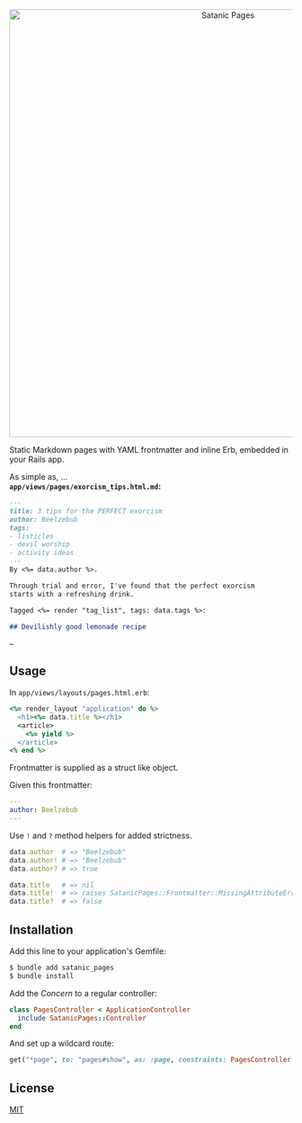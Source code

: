 <center><img src="https://s3.brnbw.com/Artboard-GDaMBcpYEJ.png" alt="Satanic Pages" width=762 /></center>

Static Markdown pages with YAML frontmatter and inline Erb, embedded in your Rails app.

As simple as, …  
**`app/views/pages/exorcism_tips.html.md`:**

```markdown
---
title: 3 tips for the PERFECT exorcism
author: Beelzebub
tags:
- listicles
- devil worship
- activity ideas
---
By <%= data.author %>.

Through trial and error, I've found that the perfect exorcism
starts with a refreshing drink.

Tagged <%= render "tag_list", tags: data.tags %>:

## Devilishly good lemonade recipe

…
```

## Usage

In `app/views/layouts/pages.html.erb`:

```ruby
<%= render_layout "application" do %>
  <h1><%= data.title %></h1>
  <article>
    <%= yield %>
  </article>
<% end %>
```

Frontmatter is supplied as a struct like object.

Given this frontmatter:

```yaml
---
author: Beelzebub
---
```

Use `!` and `?` method helpers for added strictness.

```ruby
data.author  # => "Beelzebub"
data.author! # => "Beelzebub"
data.author? # => true

data.title   # => nil
data.title!  # => raises SatanicPages::Frontmatter::MissingAttributeError
data.title?  # => false
```

## Installation
Add this line to your application's Gemfile:

```sh
$ bundle add satanic_pages
$ bundle install
```

Add the _Concern_ to a regular controller:

```ruby
class PagesController < ApplicationController
  include SatanicPages::Controller
end
```

And set up a wildcard route:

```ruby
get("*page", to: "pages#show", as: :page, constraints: PagesController.constraint)
```

## License
[MIT](https://opensource.org/licenses/MIT)
